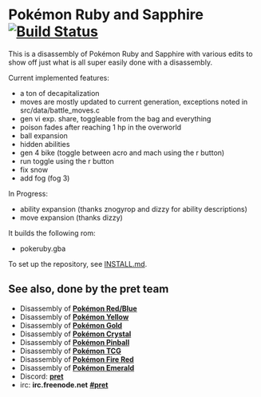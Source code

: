 # Pokémon Ruby and Sapphire [![Build Status][travis-badge]][travis]

This is a disassembly of Pokémon Ruby and Sapphire with various edits to show off just what is all super easily done with a disassembly.

Current implemented features:
* a ton of decapitalization
* moves are mostly updated to current generation, exceptions noted in src/data/battle_moves.c
* gen vi exp. share, toggleable from the bag and everything
* poison fades after reaching 1 hp in the overworld
* ball expansion
* hidden abilities 
* gen 4 bike (toggle between acro and mach using the r button)
* run toggle using the r button
* fix snow
* add fog (fog 3)

In Progress:
* ability expansion (thanks znogyrop and dizzy for ability descriptions)
* move expansion (thanks dizzy)

It builds the following rom:

* pokeruby.gba

To set up the repository, see [INSTALL.md](INSTALL.md).

## See also, done by the pret team

* Disassembly of [**Pokémon Red/Blue**][pokered]
* Disassembly of [**Pokémon Yellow**][pokeyellow]
* Disassembly of [**Pokémon Gold**][pokegold]
* Disassembly of [**Pokémon Crystal**][pokecrystal]
* Disassembly of [**Pokémon Pinball**][pokepinball]
* Disassembly of [**Pokémon TCG**][poketcg]
* Disassembly of [**Pokémon Fire Red**][pokefirered]
* Disassembly of [**Pokémon Emerald**][pokeemerald]
* Discord: [**pret**][Discord]
* irc: **irc.freenode.net** [**#pret**][irc]

[pokered]: https://github.com/pret/pokered
[pokeyellow]: https://github.com/pret/pokeyellow
[pokegold]: https://github.com/pret/pokegold
[pokecrystal]: https://github.com/pret/pokecrystal
[pokepinball]: https://github.com/pret/pokepinball
[poketcg]: https://github.com/pret/poketcg
[pokefirered]: https://github.com/pret/pokefirered
[pokeemerald]: https://github.com/pret/pokeemerald
[Discord]: https://discord.gg/cJxDDVP
[irc]: https://kiwiirc.com/client/irc.freenode.net/?#pret
[travis]: https://travis-ci.org/pret/pokeruby
[travis-badge]: https://travis-ci.org/pret/pokeruby.svg?branch=master
